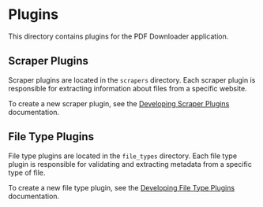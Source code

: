 # Plugins

This directory contains plugins for the PDF Downloader application.

## Scraper Plugins

Scraper plugins are located in the `scrapers` directory. Each scraper plugin is responsible for extracting information about files from a specific website.

To create a new scraper plugin, see the [Developing Scraper Plugins](_docs/plugins/developing_scrapers.md) documentation.

## File Type Plugins

File type plugins are located in the `file_types` directory. Each file type plugin is responsible for validating and extracting metadata from a specific type of file.

To create a new file type plugin, see the [Developing File Type Plugins](_docs/plugins/developing_file_types.md) documentation.